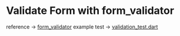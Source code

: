 # Validate Form with form_validator

reference -> [form_validator](https://github.com/themisir/form-validator/)
example test -> [validation_test.dart](https://github.com/themisir/form-validator/blob/master/test/validation_test.dart)
